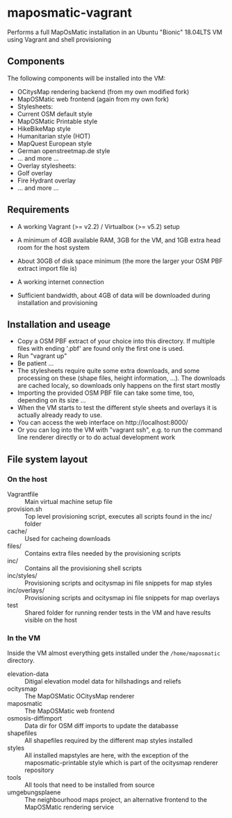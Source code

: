 # maposmatic-vagrant

Performs a full MapOsMatic installation in an Ubuntu "Bionic" 18.04LTS VM using Vagrant and shell provisioning

## Components

The following components will be installed into the VM:

* OCitysMap rendering backend (from my own modified fork)
* MapOSMatic web frontend (again from my own fork)
* Stylesheets:
 * Current OSM default style
 * MapOSMatic Printable style
 * HikeBikeMap style
 * Humanitarian style (HOT)
 * MapQuest European style
 * German openstreetmap.de style
 * ... and more ...
* Overlay stylesheets:
 * Golf overlay
 * Fire Hydrant overlay
 * ... and more ...

## Requirements

* A working Vagrant (>= v2.2) / Virtualbox (>= v5.2) setup

* A minimum of 4GB available RAM, 3GB for the VM, and 1GB extra head room for the host system

* About 30GB of disk space minimum (the more the larger your OSM PBF extract import file is)

* A working internet connection 

* Sufficient bandwidth, about 4GB of data will be downloaded during installation and provisioning 

## Installation and useage

* Copy a OSM PBF extract of your choice into this directory. If multiple files with ending '.pbf' are found only the first one is used. 
* Run "vagrant up"
* Be patient ...
 * The stylesheets require quite some extra downloads, and some processing on these (shape files, height information, ...). The downloads are cached localy, so downloads only happens on the first start mostly
 * Importing the provided OSM PBF file can take some time, too, depending on its size ...
* When the VM starts to test the different style sheets and overlays it is actually already ready to use.
 * You can access the web interface on http://localhost:8000/
 * Or you can log into the VM with "vagrant ssh", e.g. to run the command line renderer directly or to do actual development work

## File system layout

### On the host 

<dl>
  <dt>Vagrantfile</dt>
  <dd>Main virtual machine setup file</dd>
  
  <dt>provision.sh</dt>
  <dd>Top level provisioning script, executes all scripts found in the inc/ folder</dd>
  
  <dt>cache/</dt>
  <dd>Used for cacheing downloads</dd>
  
  <dt>files/</dt>
  <dd>Contains extra files needed by the provisioning scripts</dd>
  
  <dt>inc/</dt>
  <dd>Contains all the provisioning shell scripts</dd>
  
  <dt>inc/styles/</dt>
  <dd>Provisioning scripts and ocitysmap ini file snippets for map styles</dd>
  
  <dt>inc/overlays/</dt>
  <dd>Provisioning scripts and ocitysmap ini file snippets for map overlays</dd>
  
  <dt>test</dt>
  <dd>Shared folder for running render tests in the VM and have results visible on the host</dd>
</dl>

### In the VM

Inside the VM almost everything gets installed under the `/home/maposmatic` directory.

<dl>
  <dt>elevation-data</dt>
  <dd>Ditigal elevation model data for hillshadings and reliefs</dd>
  
  <dt>ocitysmap</dt>
  <dd>The MapOSMatic OCitysMap renderer</dd>
  
  <dt>maposmatic</dt>
  <dd>The MapOSMatic web frontend</dd>

  <dt>osmosis-diffimport</dt>
  <dd>Data dir for OSM diff imports to update the databasse</dd>
  
  <dt>shapefiles</dt>
  <dd>All shapefiles required by the different map styles installed</dd>

  <dt>styles</dt>
  <dd>All installed mapstyles are here, with the exception of the maposmatic-printable style which is part of the ocitysmap renderer repository</dd>

  <dt>tools</dt>
  <dd>All tools that need to be installed from source</dd>

  <dt>umgebungsplaene</dt>
  <dd>The neighbourhood maps project, an alternative frontend to the MapOSMatic rendering service</dd>
</dl>
